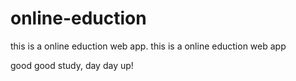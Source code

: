 # online-eduction
this is a online eduction web app.
this is a online eduction web app

good good study, day day up!
